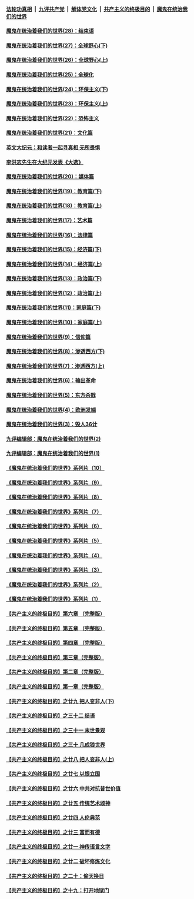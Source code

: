 ####  [法轮功真相](../../../../basic/blob/master/README.md?t=02151131) &nbsp;|&nbsp; [九评共产党](../../../../9ping.md/blob/master/README.md?t=02151131) &nbsp;|&nbsp; [解体党文化](../../../../jtdwh.md/blob/master/README.md?t=02151131)  &nbsp;|&nbsp; [共产主义的终极目的](../../../../gczydzjmd.md/blob/master/README.md?t=02151131) &nbsp;|&nbsp; [魔鬼在统治我们的世界](../../../../mgztzwmdsj.md/blob/master/README.md?t=02151131) 

#### [魔鬼在统治着我们的世界(28)：结束语](../pages/nsc422/n10936246.md?t=02151131) 

#### [魔鬼在统治着我们的世界(27)：全球野心(下)](../pages/nsc422/n10928319.md?t=02151131) 

#### [魔鬼在统治着我们的世界(26)：全球野心(上)](../pages/nsc422/n10900318.md?t=02151131) 

#### [魔鬼在统治着我们的世界(25)：全球化](../pages/nsc422/n10788205.md?t=02151131) 

#### [魔鬼在统治着我们的世界(24)：环保主义(下)](../pages/nsc422/n10695307.md?t=02151131) 

#### [魔鬼在统治着我们的世界(23)：环保主义(上)](../pages/nsc422/n10688613.md?t=02151131) 

#### [魔鬼在统治着我们的世界(22)：恐怖主义](../pages/nsc422/n10614727.md?t=02151131) 

#### [魔鬼在统治着我们的世界(21)：文化篇](../pages/nsc422/n10597706.md?t=02151131) 

#### [英文大纪元：和读者一起寻真相 无所畏惧](../pages/nsc422/n12542027.md?t=02151131) 

#### [李洪志先生在大纪元发表《大选》](../pages/nsc422/n12534746.md?t=02151131) 

#### [魔鬼在统治着我们的世界(20)：媒体篇](../pages/nsc422/n10586579.md?t=02151131) 

#### [魔鬼在统治着我们的世界(19)：教育篇(下)](../pages/nsc422/n10564808.md?t=02151131) 

#### [魔鬼在统治着我们的世界(18)：教育篇(上)](../pages/nsc422/n10526970.md?t=02151131) 

#### [魔鬼在统治着我们的世界(17)：艺术篇](../pages/nsc422/n10499093.md?t=02151131) 

#### [魔鬼在统治着我们的世界(16)：法律篇](../pages/nsc422/n10485969.md?t=02151131) 

#### [魔鬼在统治着我们的世界(15)：经济篇(下)](../pages/nsc422/n10469975.md?t=02151131) 

#### [魔鬼在统治着我们的世界(14)：经济篇(上)](../pages/nsc422/n10457370.md?t=02151131) 

#### [魔鬼在统治着我们的世界(13)：政治篇(下)](../pages/nsc422/n10448270.md?t=02151131) 

#### [魔鬼在统治着我们的世界(12)：政治篇(上)](../pages/nsc422/n10444576.md?t=02151131) 

#### [魔鬼在统治着我们的世界(11)：家庭篇(下)](../pages/nsc422/n10440961.md?t=02151131) 

#### [魔鬼在统治着我们的世界(10)：家庭篇(上)](../pages/nsc422/n10435448.md?t=02151131) 

#### [魔鬼在统治着我们的世界(9)：信仰篇](../pages/nsc422/n10432159.md?t=02151131) 

#### [魔鬼在统治着我们的世界(8)：渗透西方(下)](../pages/nsc422/n10429603.md?t=02151131) 

#### [魔鬼在统治着我们的世界(7)：渗透西方(上)](../pages/nsc422/n10426013.md?t=02151131) 

#### [魔鬼在统治着我们的世界(6)：输出革命](../pages/nsc422/n10421536.md?t=02151131) 

#### [魔鬼在统治着我们的世界(5)：东方杀戮](../pages/nsc422/n10417707.md?t=02151131) 

#### [魔鬼在统治着我们的世界(4)：欧洲发端](../pages/nsc422/n10414890.md?t=02151131) 

#### [魔鬼在统治着我们的世界(3)：毁人36计](../pages/nsc422/n10411583.md?t=02151131) 

#### [九评编辑部：魔鬼在统治着我们的世界(2)](../pages/nsc422/n10410036.md?t=02151131) 

#### [九评编辑部：魔鬼在统治着我们的世界(1)](../pages/nsc422/n10406825.md?t=02151131) 

#### [《魔鬼在统治着我们的世界》系列片（10）](../pages/nsc422/n12292670.md?t=02151131) 

#### [《魔鬼在统治着我们的世界》系列片（9）](../pages/nsc422/n12290859.md?t=02151131) 

#### [《魔鬼在统治着我们的世界》系列片（8）](../pages/nsc422/n12287445.md?t=02151131) 

#### [《魔鬼在统治着我们的世界》系列片（7）](../pages/nsc422/n12283425.md?t=02151131) 

#### [《魔鬼在统治着我们的世界》系列片（6）](../pages/nsc422/n12282314.md?t=02151131) 

#### [《魔鬼在统治着我们的世界》系列片（5）](../pages/nsc422/n12281419.md?t=02151131) 

#### [《魔鬼在统治着我们的世界》系列片（4）](../pages/nsc422/n12274024.md?t=02151131) 

#### [《魔鬼在统治着我们的世界》系列片（3）](../pages/nsc422/n12271322.md?t=02151131) 

#### [《魔鬼在统治着我们的世界》系列片（2）](../pages/nsc422/n12269049.md?t=02151131) 

#### [《魔鬼在统治着我们的世界》系列片（1）](../pages/nsc422/n12267575.md?t=02151131) 

#### [【共产主义的终极目的】第六章 （完整版）](../pages/nsc422/n11428913.md?t=02151131) 

#### [【共产主义的终极目的】第五章 （完整版）](../pages/nsc422/n11428912.md?t=02151131) 

#### [【共产主义的终极目的】第四章 （完整版）](../pages/nsc422/n11428907.md?t=02151131) 

#### [【共产主义的终极目的】第三章（完整版）](../pages/nsc422/n11428848.md?t=02151131) 

#### [【共产主义的终极目的】第二章（完整版）](../pages/nsc422/n11428831.md?t=02151131) 

#### [【共产主义的终极目的】第一章（完整版）](../pages/nsc422/n11417651.md?t=02151131) 

#### [【共产主义的终极目的】之廿九 把人变非人(下)](../pages/nsc422/n11344140.md?t=02151131) 

#### [【共产主义的终极目的】之三十二 结语](../pages/nsc422/n11360535.md?t=02151131) 

#### [【共产主义的终极目的】之三十一 末世景观](../pages/nsc422/n11351129.md?t=02151131) 

#### [【共产主义的终极目的】之三十 几成狼世界](../pages/nsc422/n11348280.md?t=02151131) 

#### [【共产主义的终极目的】之廿八 把人变非人(上)](../pages/nsc422/n11340492.md?t=02151131) 

#### [【共产主义的终极目的】之廿七 以恨立国](../pages/nsc422/n11336944.md?t=02151131) 

#### [【共产主义的终极目的】之廿六 中共对抗普世价值](../pages/nsc422/n11324785.md?t=02151131) 

#### [【共产主义的终极目的】之廿五 传统艺术颂神](../pages/nsc422/n11296396.md?t=02151131) 

#### [【共产主义的终极目的】之廿四 人伦典范](../pages/nsc422/n11296397.md?t=02151131) 

#### [【共产主义的终极目的】之廿三 富而有德](../pages/nsc422/n11283598.md?t=02151131) 

#### [【共产主义的终极目的】之廿一 神传语言文字](../pages/nsc422/n11263265.md?t=02151131) 

#### [【共产主义的终极目的】之廿二 破坏修炼文化](../pages/nsc422/n11245728.md?t=02151131) 

#### [【共产主义的终极目的】之二十：偷天换日](../pages/nsc422/n11238846.md?t=02151131) 

#### [【共产主义的终极目的】之十九：打开地狱门](../pages/nsc422/n11206376.md?t=02151131) 

